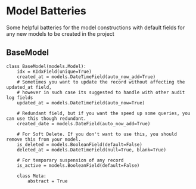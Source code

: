 # Model Batteries
Some helpful batteries for the model constructions with default fields for any new models to be created in the project

## BaseModel
```
class BaseModel(models.Model):
    idx = KIdxField(unique=True)
    created_at = models.DateTimeField(auto_now_add=True)
    # Sometimes you want to update the record without affecting the updated_at field, 
    # however in such case its suggested to handle with other audit log fields
    updated_at = models.DateTimeField(auto_now=True)

    # Redundant field, but if you want the speed up some queries, you can use this though redundant.
    created_date = models.DateField(auto_now_add=True)

    # For Soft Delete. If you don't want to use this, you should remove this from your model.
    is_deleted = models.BooleanField(default=False)
    deleted_at = models.DateTimeField(null=True, blank=True)

    # For temporary suspension of any record
    is_active = models.BooleanField(default=False)

    class Meta:
        abstract = True
```
